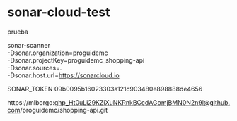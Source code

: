 # sonar-cloud-test

prueba

sonar-scanner \
  -Dsonar.organization=proguidemc \
  -Dsonar.projectKey=proguidemc_shopping-api \
  -Dsonar.sources=. \
  -Dsonar.host.url=https://sonarcloud.io


  SONAR_TOKEN
  09b0095b16023303a121c903480e898888de4656


  


https://mlborgo: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@github.com/proguidemc/shopping-api.git